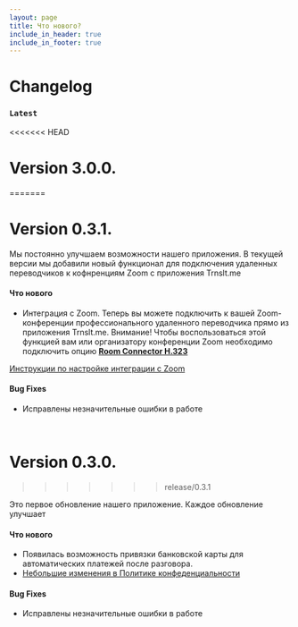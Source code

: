 ```yaml
---
layout: page
title: Что нового?
include_in_header: true
include_in_footer: true
---
```


# Changelog

### `Latest`

<<<<<<< HEAD
# **Version 3.0.0.**
=======
# **Version 0.3.1.**

Мы постоянно улучшаем возможности нашего приложения. В текущей версии мы добавили новый функционал для подключения удаленных переводчиков к кофнренциям Zoom с приложения Trnslt.me

#### Что нового

- Интеграция с Zoom. Теперь вы можете подключить к вашей Zoom-конференции профессионального удаленного переводчика прямо из приложения Trnslt.me. Внимание! Чтобы воспользоваться этой функцией вам или организатору конференции Zoom необходимо подключить опцию **[Room Connector H.323](https://zoom.us/pricing)**

[Инструкции по настройке интеграции с Zoom](/zoom-help-ru/)

#### Bug Fixes

- Исправлены незначительные ошибки в работе

<br>

# **Version 0.3.0.**
>>>>>>> release/0.3.1

Это первое обновление нашего приложение. Каждое обновление улучшает

#### Что нового

- Появилась возможность привязки банковской карты для автоматических платежей после разговора.
- [Небольшие изменения в Политике конфеденциальности](/privacypolicy)

#### Bug Fixes

- Исправлены незначительные ошибки в работе

<br>
